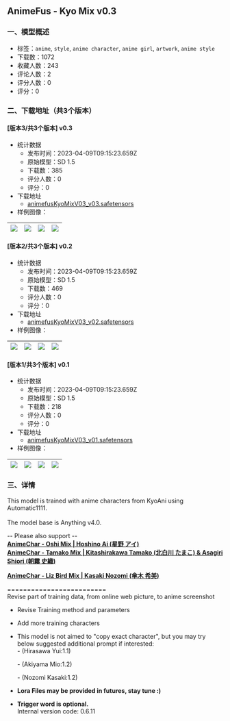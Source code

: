 ## AnimeFus - Kyo Mix v0.3
### 一、模型概述

- 标签：`anime`, `style`, `anime character`, `anime girl`, `artwork`, `anime style`
- 下载数：1072
- 收藏人数：243
- 评论人数：2
- 评分人数：0
- 评分：0

### 二、下载地址（共3个版本）

#### [版本3/共3个版本] v0.3

- 统计数据
  - 发布时间：2023-04-09T09:15:23.659Z
  - 原始模型：SD 1.5
  - 下载数：385
  - 评分人数：0
  - 评分：0
- 下载地址
  - [animefusKyoMixV03_v03.safetensors](https://civitai.com/api/download/models/39198)
- 样例图像：

| <img src="https://image.civitai.com/xG1nkqKTMzGDvpLrqFT7WA/cf8230f4-4e89-46e7-e85c-fcf980788900/width=450/434301.jpeg" /> | <img src="https://image.civitai.com/xG1nkqKTMzGDvpLrqFT7WA/ad91622f-abb7-48ee-9fb6-dfe4941cca00/width=450/434272.jpeg" /> | <img src="https://image.civitai.com/xG1nkqKTMzGDvpLrqFT7WA/5947c889-efe1-4682-5d38-57aca868a900/width=450/434303.jpeg" /> | <img src="https://image.civitai.com/xG1nkqKTMzGDvpLrqFT7WA/0f54a73b-f3c7-40d4-2db5-921c091a0200/width=450/434487.jpeg" /> |
| ---- | ---- | ---- | ---- |

#### [版本2/共3个版本] v0.2

- 统计数据
  - 发布时间：2023-04-09T09:15:23.659Z
  - 原始模型：SD 1.5
  - 下载数：469
  - 评分人数：0
  - 评分：0
- 下载地址
  - [animefusKyoMixV03_v02.safetensors](https://civitai.com/api/download/models/32577)
- 样例图像：

| <img src="https://image.civitai.com/xG1nkqKTMzGDvpLrqFT7WA/b19b36a1-ff22-4a2e-9936-a7e4e7c22400/width=450/371228.jpeg" /> | <img src="https://image.civitai.com/xG1nkqKTMzGDvpLrqFT7WA/8a214a0f-2c5b-4b84-5a97-7cb2b7d65a00/width=450/371233.jpeg" /> | <img src="https://image.civitai.com/xG1nkqKTMzGDvpLrqFT7WA/a8b4464a-ba0d-43bb-c6c8-1e2a38220100/width=450/371234.jpeg" /> | <img src="https://image.civitai.com/xG1nkqKTMzGDvpLrqFT7WA/0cc0f54b-eefc-4054-f12a-1d00b6a4f300/width=450/371232.jpeg" /> |
| ---- | ---- | ---- | ---- |

#### [版本1/共3个版本] v0.1

- 统计数据
  - 发布时间：2023-04-09T09:15:23.659Z
  - 原始模型：SD 1.5
  - 下载数：218
  - 评分人数：0
  - 评分：0
- 下载地址
  - [animefusKyoMixV03_v01.safetensors](https://civitai.com/api/download/models/32004)
- 样例图像：

| <img src="https://image.civitai.com/xG1nkqKTMzGDvpLrqFT7WA/2184160b-63a2-4b26-e609-ea9f97be2c00/width=450/363973.jpeg" /> | <img src="https://image.civitai.com/xG1nkqKTMzGDvpLrqFT7WA/88283e48-2fcd-4135-b88f-d88b36436c00/width=450/363980.jpeg" /> | <img src="https://image.civitai.com/xG1nkqKTMzGDvpLrqFT7WA/2a55af68-bf9f-413b-9e86-7a436e90a400/width=450/364220.jpeg" /> | <img src="https://image.civitai.com/xG1nkqKTMzGDvpLrqFT7WA/9d77af57-c88e-41ab-9146-47d93eefce00/width=450/363982.jpeg" /> |
| ---- | ---- | ---- | ---- |


### 三、详情
<p>This model is trained with anime characters from KyoAni using Automatic1111.<br /><br />The model base is Anything v4.0.</p><p>-- Please also support --<br /><a target="_blank" rel="ugc" href="https://civitai.com/models/47002/animechar-oshi-mix-or-hoshino-ai"><strong>AnimeChar - Oshi Mix | Hoshino Ai (星野 アイ)</strong></a><br /><a target="_blank" rel="ugc" href="https://civitai.com/models/40906/animechar-tamako-mix-or-kitashirakawa-tamako-and-asagiri-shiori"><strong>AnimeChar - Tamako Mix | Kitashirakawa Tamako (北白川 たまこ) &amp; Asagiri Shiori (朝霧 史織)</strong></a></p><p><a target="_blank" rel="ugc" href="https://civitai.com/models/43427/animechar-liz-bird-mix-or-kasaki-nozomi"><strong>AnimeChar - Liz Bird Mix | Kasaki Nozomi (傘木 希美)</strong></a></p><p></p><p>=========================<br />Revise part of training data, from online web picture, to anime screenshot</p><ul><li><p>Revise Training method and parameters</p></li><li><p>Add more training characters</p></li><li><p>This model is not aimed to "copy exact character", but you may try below suggested additional prompt if interested:<br />- (Hirasawa Yui:1.1)</p><p>- (Akiyama Mio:1.2)</p><p>- (Nozomi Kasaki:1.2)</p></li><li><p><strong>Lora Files may be provided in futures, stay tune :)</strong></p></li><li><p><strong>Trigger word is optional.</strong><br />Internal version code: 0.6.11</p></li></ul><p></p><p></p>